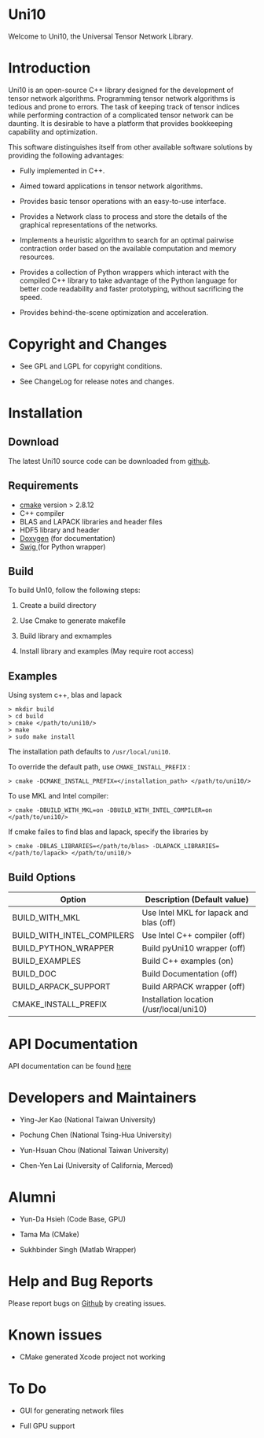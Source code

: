 # Uni10 #

Welcome to Uni10, the Universal Tensor Network Library.

Introduction                    
============

  Uni10 is an open-source C++ library designed for the development of
tensor network algorithms. Programming tensor network algorithms is
tedious and  prone to errors.  The task of keeping track of tensor
indices while performing contraction of a complicated tensor network
can be daunting. It is desirable to have a platform that provides
 bookkeeping capability and optimization.

  This software distinguishes itself from  other available software
solutions by providing the following advantages:

  * Fully implemented in C++.

  * Aimed toward applications in tensor network algorithms.

  * Provides basic tensor operations with an easy-to-use interface.

  * Provides a Network class to process and store the  details of the
    graphical representations of the networks.

  * Implements a heuristic algorithm to search for an optimal pairwise
    contraction order based on the available computation and memory
    resources.

  * Provides a collection of Python wrappers which interact with the
    compiled C++ library to take advantage of  the Python language
    for better code readability and faster prototyping,  without
    sacrificing the speed.

  * Provides behind-the-scene optimization and acceleration.



Copyright and Changes
=====================

  * See GPL and LGPL for copyright conditions.

  * See ChangeLog for release notes and changes.

Installation
============

Download
--------

The latest Uni10 source code can be downloaded from 
<a href="https://github.com/yingjerkao/uni10" rel="nofollow" target="_blank">github</a>.


Requirements
------------
  * <a href="http://cmake.org/" target="_blank">cmake</a> version > 2.8.12
  * C++ compiler 
  * BLAS and LAPACK libraries and header files
  * HDF5 library and header 
  * <a href="http://www.stack.nl/~dimitri/doxygen/" target="_blank">Doxygen</a> (for documentation)
  * <a href="http://www.swig.org/" target="_blank">Swig </a> (for Python wrapper)

Build
-----
To build Un10, follow the following steps:

  1. Create a build directory

  2. Use Cmake to generate makefile

  3. Build library and exmamples

  4. Install library and examples (May require root access)

Examples
--------

Using system c++, blas and lapack

    > mkdir build
    > cd build
    > cmake </path/to/uni10/>
    > make
    > sudo make install

The installation path defaults to `/usr/local/uni10`.

To override the default path, use `CMAKE_INSTALL_PREFIX` :

    > cmake -DCMAKE_INSTALL_PREFIX=</installation_path> </path/to/uni10/>

To use MKL and Intel compiler:

    > cmake -DBUILD_WITH_MKL=on -DBUILD_WITH_INTEL_COMPILER=on </path/to/uni10/>

If cmake failes to find blas and lapack, specify the libraries by

    > cmake -DBLAS_LIBRARIES=</path/to/blas> -DLAPACK_LIBRARIES=</path/to/lapack> </path/to/uni10/>

Build Options
-------------

 Option                       | Description (Default value)
----------------------------- | -------------------------------------------
 BUILD_WITH_MKL               | Use Intel MKL for lapack and blas (off)
 BUILD_WITH_INTEL_COMPILERS   | Use Intel C++ compiler  (off)
 BUILD_PYTHON_WRAPPER         | Build pyUni10 wrapper (off)
 BUILD_EXAMPLES               | Build C++ examples (on)
 BUILD_DOC                    | Build Documentation (off)
 BUILD_ARPACK_SUPPORT         | Build ARPACK wrapper (off)
 CMAKE_INSTALL_PREFIX         | Installation location (/usr/local/uni10)


API Documentation
=================

API documentation can be found [here](doc/index.html)


Developers and Maintainers
==========================


  * Ying-Jer Kao (National Taiwan University)

  * Pochung Chen (National Tsing-Hua University)

  * Yun-Hsuan Chou (National Taiwan University)
  
  * Chen-Yen Lai (University of California, Merced)


Alumni
======

  * Yun-Da Hsieh (Code Base, GPU)

  * Tama Ma (CMake)

  * Sukhbinder Singh (Matlab Wrapper)


Help and Bug Reports
====================

Please report bugs on [Github](http://github.com/yingjerkao/uni10) by creating issues. 


Known issues
============

* CMake generated Xcode project not working

To Do
=====

* GUI for generating network files

* Full GPU support

